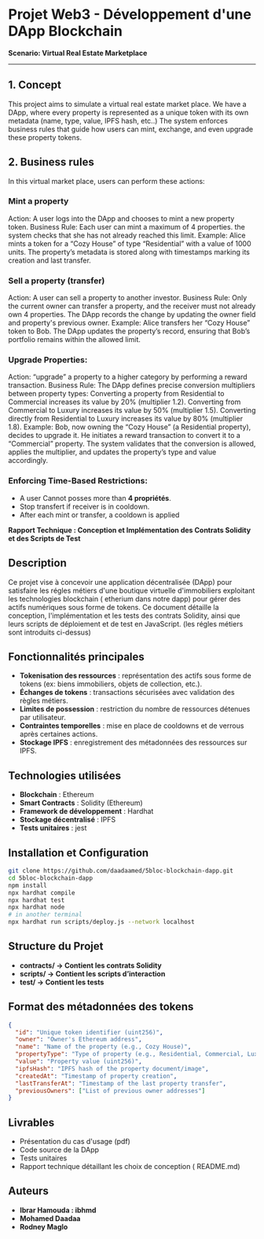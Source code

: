 # Projet Web3 - Développement d'une DApp Blockchain

**Scenario: Virtual Real Estate Marketplace**

---

## 1. Concept

This project aims to simulate a virtual real estate market place. We have a DApp, where every property is represented as a unique token with its own metadata (name, type, value, IPFS hash, etc..) The system enforces business rules that guide how users can mint, exchange, and even upgrade these property tokens.

## 2. Business rules

In this virtual market place, users can perform these actions:

### Mint a property

Action: A user logs into the DApp and chooses to mint a new property token.
Business Rule: Each user can mint a maximum of 4 properties. the system checks that she has not already reached this limit.
Example: Alice mints a token for a “Cozy House” of type “Residential” with a value of 1000 units. The property’s metadata is stored along with timestamps marking its creation and last transfer.

### Sell a property (transfer)

Action: A user can sell a property to another investor.
Business Rule: Only the current owner can transfer a property, and the receiver must not already own 4 properties. The DApp records the change by updating the owner field and property's previous owner.
Example: Alice transfers her “Cozy House” token to Bob. The DApp updates the property’s record, ensuring that Bob’s portfolio remains within the allowed limit.

### Upgrade Properties:

Action: “upgrade” a property to a higher category by performing a reward transaction.
Business Rule: The DApp defines precise conversion multipliers between property types:
Converting a property from Residential to Commercial increases its value by 20% (multiplier 1.2).
Converting from Commercial to Luxury increases its value by 50% (multiplier 1.5).
Converting directly from Residential to Luxury increases its value by 80% (multiplier 1.8).
Example: Bob, now owning the “Cozy House” (a Residential property), decides to upgrade it. He initiates a reward transaction to convert it to a “Commercial” property. The system validates that the conversion is allowed, applies the multiplier, and updates the property’s type and value accordingly.

### Enforcing Time-Based Restrictions:

- A user Cannot posses more than **4 propriétés**.
- Stop transfert if receiver is in cooldown.
- After each mint or transfer, a cooldown is applied

**Rapport Technique : Conception et Implémentation des Contrats Solidity et des Scripts de Test**

## Description

Ce projet vise à concevoir une application décentralisée (DApp) pour satisfaire les régles métiers d'une boutique virtuelle d'immobiliers exploitant les technologies blockchain ( etherium dans notre dapp) pour gérer des actifs numériques sous forme de tokens. Ce document détaille la conception, l'implémentation et les tests des contrats Solidity, ainsi que leurs scripts de déploiement et de test en JavaScript. (les régles métiers sont introduits ci-dessus)

## Fonctionnalités principales

- **Tokenisation des ressources** : représentation des actifs sous forme de tokens (ex: biens immobiliers, objets de collection, etc.).
- **Échanges de tokens** : transactions sécurisées avec validation des règles métiers.
- **Limites de possession** : restriction du nombre de ressources détenues par utilisateur.
- **Contraintes temporelles** : mise en place de cooldowns et de verrous après certaines actions.
- **Stockage IPFS** : enregistrement des métadonnées des ressources sur IPFS.

## Technologies utilisées

- **Blockchain** : Ethereum
- **Smart Contracts** : Solidity (Ethereum)
- **Framework de développement** : Hardhat
- **Stockage décentralisé** : IPFS
- **Tests unitaires** : jest

## Installation et Configuration

```sh
git clone https://github.com/daadaamed/5bloc-blockchain-dapp.git
cd 5bloc-blockchain-dapp
npm install
npx hardhat compile
npx hardhat test
npx hardhat node
# in another terminal
npx hardhat run scripts/deploy.js --network localhost
```

## Structure du Projet

- **contracts/ → Contient les contrats Solidity**
- **scripts/ → Contient les scripts d’interaction**
- **test/ → Contient les tests**

## Format des métadonnées des tokens

```json
{
  "id": "Unique token identifier (uint256)",
  "owner": "Owner's Ethereum address",
  "name": "Name of the property (e.g., Cozy House)",
  "propertyType": "Type of property (e.g., Residential, Commercial, Luxury)",
  "value": "Property value (uint256)",
  "ipfsHash": "IPFS hash of the property document/image",
  "createdAt": "Timestamp of property creation",
  "lastTransferAt": "Timestamp of the last property transfer",
  "previousOwners": ["List of previous owner addresses"]
}
```

## Livrables

- Présentation du cas d'usage (pdf)
- Code source de la DApp
- Tests unitaires
- Rapport technique détaillant les choix de conception ( README.md)

## Auteurs

- **Ibrar Hamouda : ibhmd**
- **Mohamed Daadaa**
- **Rodney Maglo**
